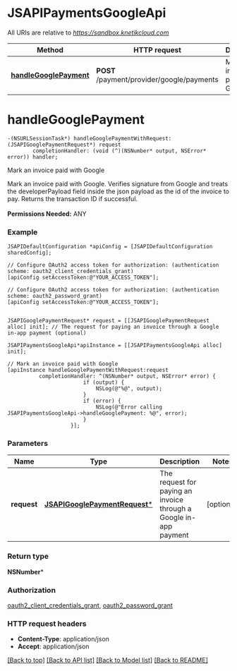 # JSAPIPaymentsGoogleApi

All URIs are relative to *https://sandbox.knetikcloud.com*

Method | HTTP request | Description
------------- | ------------- | -------------
[**handleGooglePayment**](JSAPIPaymentsGoogleApi.md#handlegooglepayment) | **POST** /payment/provider/google/payments | Mark an invoice paid with Google


# **handleGooglePayment**
```objc
-(NSURLSessionTask*) handleGooglePaymentWithRequest: (JSAPIGooglePaymentRequest*) request
        completionHandler: (void (^)(NSNumber* output, NSError* error)) handler;
```

Mark an invoice paid with Google

Mark an invoice paid with Google. Verifies signature from Google and treats the developerPayload field inside the json payload as the id of the invoice to pay. Returns the transaction ID if successful. <br><br><b>Permissions Needed:</b> ANY

### Example 
```objc
JSAPIDefaultConfiguration *apiConfig = [JSAPIDefaultConfiguration sharedConfig];

// Configure OAuth2 access token for authorization: (authentication scheme: oauth2_client_credentials_grant)
[apiConfig setAccessToken:@"YOUR_ACCESS_TOKEN"];

// Configure OAuth2 access token for authorization: (authentication scheme: oauth2_password_grant)
[apiConfig setAccessToken:@"YOUR_ACCESS_TOKEN"];


JSAPIGooglePaymentRequest* request = [[JSAPIGooglePaymentRequest alloc] init]; // The request for paying an invoice through a Google in-app payment (optional)

JSAPIPaymentsGoogleApi*apiInstance = [[JSAPIPaymentsGoogleApi alloc] init];

// Mark an invoice paid with Google
[apiInstance handleGooglePaymentWithRequest:request
          completionHandler: ^(NSNumber* output, NSError* error) {
                        if (output) {
                            NSLog(@"%@", output);
                        }
                        if (error) {
                            NSLog(@"Error calling JSAPIPaymentsGoogleApi->handleGooglePayment: %@", error);
                        }
                    }];
```

### Parameters

Name | Type | Description  | Notes
------------- | ------------- | ------------- | -------------
 **request** | [**JSAPIGooglePaymentRequest***](JSAPIGooglePaymentRequest.md)| The request for paying an invoice through a Google in-app payment | [optional] 

### Return type

**NSNumber***

### Authorization

[oauth2_client_credentials_grant](../README.md#oauth2_client_credentials_grant), [oauth2_password_grant](../README.md#oauth2_password_grant)

### HTTP request headers

 - **Content-Type**: application/json
 - **Accept**: application/json

[[Back to top]](#) [[Back to API list]](../README.md#documentation-for-api-endpoints) [[Back to Model list]](../README.md#documentation-for-models) [[Back to README]](../README.md)

